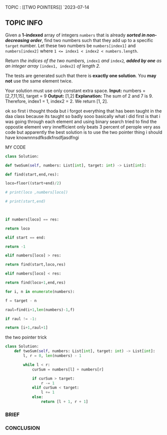 TOPIC : [[TWO POINTERS]]
`2023-07-14

## TOPIC INFO 

Given a **1-indexed** array of integers `numbers` that is already **_sorted in non-decreasing order_**, find two numbers such that they add up to a specific `target` number. Let these two numbers be `numbers[index1]` and `numbers[index2]` where `1 <= index1 < index2 < numbers.length`.

Return _the indices of the two numbers,_ `index1` _and_ `index2`_, **added by one** as an integer array_ `[index1, index2]` _of length 2._

The tests are generated such that there is **exactly one solution**. You **may not** use the same element twice.

Your solution must use only constant extra space.
**Input:** numbers = [2,7,11,15], target = 9
**Output:** [1,2]
**Explanation:** The sum of 2 and 7 is 9. Therefore, index1 = 1, index2 = 2. We return [1, 2].

ok so first i thought thoda but i forgot everything that has been taught in the daa class because its taught so badly sooo basically what i did first is that i was going through each element and using binary search tried to find the oppostie element very innefficient only beats 3 percent of perople very ass code but apparently the best solution is to use the two pointer thing i should have knownnnsdfksdkfnsdfjasdfngi

MY CODE
```python
class Solution:

def twoSum(self, numbers: List[int], target: int) -> List[int]:

def find(start,end,res):

loco=floor((start+end)/2)

# print(loco ,numbers[loco])

# print(start,end)

  

if numbers[loco] == res:

return loco

elif start == end:

return -1

elif numbers[loco] > res:

return find(start,loco,res)

elif numbers[loco] < res:

return find(loco+1,end,res)

for i, n in enumerate(numbers):

f = target - n

raul=find(i+1,len(numbers)-1,f)

if raul != -1:

return [i+1,raul+1]
```
the two pointer trick

```python
class Solution:
    def twoSum(self, numbers: List[int], target: int) -> List[int]:
        l, r = 0, len(numbers) - 1

        while l < r:
            curSum = numbers[l] + numbers[r]

            if curSum > target:
                r -= 1
            elif curSum < target:
                l += 1
            else:
                return [l + 1, r + 1]

```



### BRIEF



### CONCLUSION